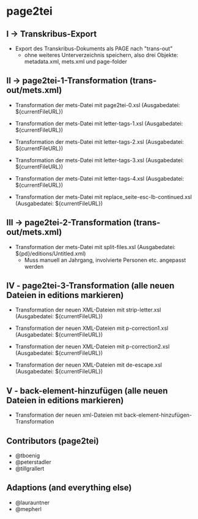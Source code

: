 # page2tei

## I -> Transkribus-Export

- Export des Transkribus-Dokuments als PAGE nach "trans-out"
    - ohne weiteres Unterverzeichnis speichern, also drei Objekte: metadata.xml, mets.xml und page-folder

## II -> page2tei-1-Transformation (trans-out/mets.xml)

- Transformation der mets-Datei mit page2tei-0.xsl (Ausgabedatei: ${currentFileURL})

- Transformation der mets-Datei mit letter-tags-1.xsl (Ausgabedatei: ${currentFileURL})

- Transformation der mets-Datei mit letter-tags-2.xsl (Ausgabedatei: ${currentFileURL})

- Transformation der mets-Datei mit letter-tags-3.xsl (Ausgabedatei: ${currentFileURL})

- Transformation der mets-Datei mit letter-tags-4.xsl (Ausgabedatei: ${currentFileURL})

- Transformation der mets-Datei mit replace_seite-esc-lb-continued.xsl (Ausgabedatei: ${currentFileURL})

## III -> page2tei-2-Transformation (trans-out/mets.xml)

- Transformation der mets-Datei mit split-files.xsl (Ausgabedatei: ${pd}/editions/Untitled.xml)
    - Muss manuell an Jahrgang, involvierte Personen etc. angepasst werden

## IV - page2tei-3-Transformation (alle neuen Dateien in editions markieren)

- Transformation der neuen XML-Dateien mit strip-letter.xsl (Ausgabedatei: ${currentFileURL})

- Transformation der neuen XML-Dateien mit p-correction1.xsl (Ausgabedatei: ${currentFileURL})

- Transformation der neuen XML-Dateien mit p-correction2.xsl (Ausgabedatei: ${currentFileURL})

- Transformation der neuen XML-Dateien mit de-escape.xsl (Ausgabedatei: ${currentFileURL})

## V - back-element-hinzufügen (alle neuen Dateien in editions markieren)

- Transformation der neuen xml-Dateien mit back-element-hinzufügen-Transformation


## Contributors (page2tei)
- @tboenig
- @peterstadler
- @tillgrallert

## Adaptions (and everything else)
- @laurauntner
- @mepherl
